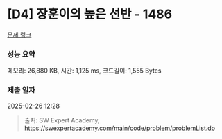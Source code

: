 # [D4] 장훈이의 높은 선반 - 1486 

[문제 링크](https://swexpertacademy.com/main/code/problem/problemDetail.do?contestProbId=AV2b7Yf6ABcBBASw) 

### 성능 요약

메모리: 26,880 KB, 시간: 1,125 ms, 코드길이: 1,555 Bytes

### 제출 일자

2025-02-26 12:28



> 출처: SW Expert Academy, https://swexpertacademy.com/main/code/problem/problemList.do